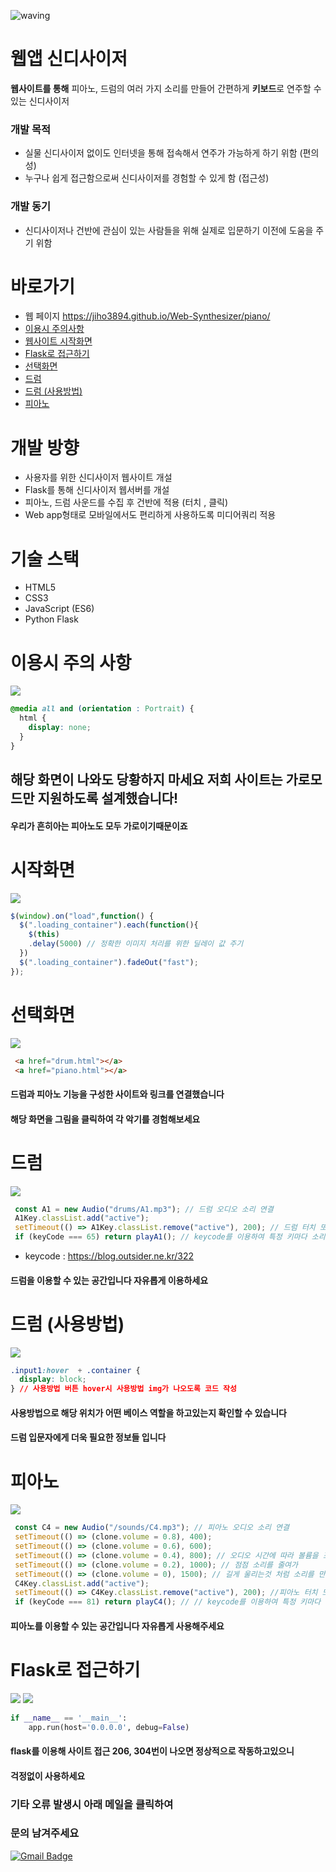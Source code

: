 ![waving](https://capsule-render.vercel.app/api?type=waving&height=200&text=Web-Synthesizer&fontAlign=58&fontAlignY=30&color=gradient)

# 웹앱 신디사이저
**웹사이트를 통해** 피아노, 드럼의 여러 가지 소리를 만들어 간편하게 **키보드**로 연주할 수 있는 신디사이저

### 개발 목적
  - 실물 신디사이저 없이도 인터넷을 통해 접속해서 연주가 가능하게 하기 위함 (편의성)
  - 누구나 쉽게 접근함으로써 신디사이저를 경험할 수 있게 함 (접근성)

### 개발 동기
  - 신디사이저나 건반에 관심이 있는 사람들을 위해 실제로 입문하기 이전에 도움을 주기 위함

# 바로가기
- 웹 페이지 https://jiho3894.github.io/Web-Synthesizer/piano/
- [이용시 주의사항](#9)
- [웹사이트 시작화면](#3)
- [Flask로 접근하기](#8)
- [선택화면](#4)
- [드럼](#5)
- [드럼 (사용방법)](#6)
- [피아노](#7)

# 개발 방향
- 사용자를 위한 신디사이저 웹사이트 개설
- Flask를 통해 신디사이저 웹서버를 개설
- 피아노, 드럼 사운드를 수집 후 건반에 적용 (터치 , 클릭)
- Web app형태로 모바일에서도 편리하게 사용하도록 미디어쿼리 적용

# 기술 스택
- HTML5
- CSS3
- JavaScript (ES6)
- Python Flask
  
# 이용시 주의 사항 <a id="9">
<img src="https://user-images.githubusercontent.com/79081800/120762325-1a591280-c551-11eb-82bb-bf7c5f978c44.jpg">

```css
@media all and (orientation : Portrait) {
  html {
    display: none;
  }
}
```
## **해당 화면이 나와도 당황하지 마세요 저희 사이트는 가로모드만 지원하도록 설계했습니다!**
#### 우리가 흔히아는 피아노도 모두 가로이기때문이죠 

# 시작화면 <a id="3">
<img src="https://user-images.githubusercontent.com/79081800/120317626-d7f9c080-c319-11eb-8176-919b66a280c1.jpg">
  
```javascript
$(window).on("load",function() {
  $(".loading_container").each(function(){
    $(this)
    .delay(5000) // 정확한 이미지 처리를 위한 딜레이 값 주기
  })
  $(".loading_container").fadeOut("fast");
});
```
  
# 선택화면 <a id="4">
<img src="https://user-images.githubusercontent.com/79081800/120317629-d8925700-c319-11eb-850b-0875f5038e53.jpg">
  
```html
 <a href="drum.html"></a>
 <a href="piano.html"></a>
```
#### 드럼과 피아노 기능을 구성한 사이트와 링크를 연결했습니다
#### 해당 화면을 그림을 클릭하여 각 악기를 경험해보세요

# 드럼 <a id="5">
<img src="https://user-images.githubusercontent.com/79081800/120317634-d92aed80-c319-11eb-894a-9ca8fe6b9ddd.jpg">
  
```javascript
 const A1 = new Audio("drums/A1.mp3"); // 드럼 오디오 소리 연결
 A1Key.classList.add("active");
 setTimeout(() => A1Key.classList.remove("active"), 200); // 드럼 터치 또는 클릭시 떨리는 모션 기능
 if (keyCode === 65) return playA1(); // keycode를 이용하여 특정 키마다 소리를 넣었음
```
- keycode : https://blog.outsider.ne.kr/322
#### 드럼을 이용할 수 있는 공간입니다 자유롭게 이용하세요
  
# 드럼 (사용방법) <a id="6">
<img src="https://user-images.githubusercontent.com/79081800/120317635-d9c38400-c319-11eb-9af8-b7d3a08d849e.jpg">

```css
.input1:hover  + .container {
  display: block;
} // 사용방법 버튼 hover시 사용방법 img가 나오도록 코드 작성
```
#### 사용방법으로 해당 위치가 어떤 베이스 역할을 하고있는지 확인할 수 있습니다
#### 드럼 입문자에게 더욱 필요한 정보들 입니다


# 피아노 <a id="7">
<img src="https://user-images.githubusercontent.com/79081800/120317640-da5c1a80-c319-11eb-817a-942d80471888.jpg">
  
```javascript
 const C4 = new Audio("/sounds/C4.mp3"); // 피아노 오디오 소리 연결
 setTimeout(() => (clone.volume = 0.8), 400);
 setTimeout(() => (clone.volume = 0.6), 600);
 setTimeout(() => (clone.volume = 0.4), 800); // 오디오 시간에 따라 볼륨을 조절하여
 setTimeout(() => (clone.volume = 0.2), 1000); // 점점 소리를 줄여가
 setTimeout(() => (clone.volume = 0), 1500); // 길게 울리는것 처럼 소리를 만들었음
 C4Key.classList.add("active");
 setTimeout(() => C4Key.classList.remove("active"), 200); //피아노 터치 또는 클릭시 눌리는 모션 적용
 if (keyCode === 81) return playC4(); // // keycode를 이용하여 특정 키마다 소리를 넣었음
```
#### 피아노를 이용할 수 있는 공간입니다 자유롭게 사용해주세요
  
# Flask로 접근하기 <a id="8">
  
<img src="https://user-images.githubusercontent.com/79081800/120763340-12e63900-c552-11eb-9859-d5dcb62efaff.jpg">
<img src="https://user-images.githubusercontent.com/79081800/120763341-137ecf80-c552-11eb-96cd-9859b7448d0f.jpg">

```python
if __name__ == '__main__': 
    app.run(host='0.0.0.0', debug=False)
```
  
#### flask를 이용해 사이트 접근 206, 304번이 나오면 정상적으로 작동하고있으니
#### 걱정없이 사용하세요
  
### 기타 오류 발생시 아래 메일을 클릭하여
### 문의 남겨주세요
[![Gmail Badge](https://img.shields.io/badge/Gmail-d14836?style=flat-square&logo=Gmail&logoColor=white&link=mailto:snugyun01@gmail.com)](mailto:crsn1111@gmail.com)

